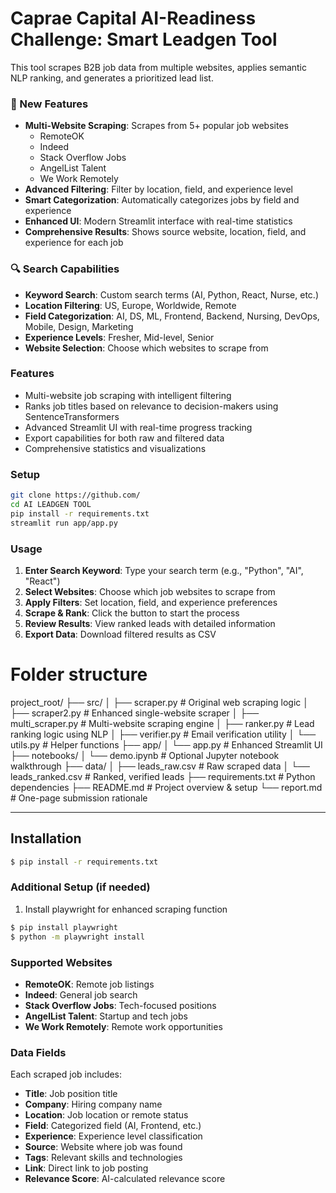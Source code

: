 # Caprae Capital AI-Readiness Challenge: Smart Leadgen Tool

This tool scrapes B2B job data from multiple websites, applies semantic NLP ranking, and generates a prioritized lead list.

### 🚀 New Features
- **Multi-Website Scraping**: Scrapes from 5+ popular job websites
  - RemoteOK
  - Indeed
  - Stack Overflow Jobs
  - AngelList Talent
  - We Work Remotely
- **Advanced Filtering**: Filter by location, field, and experience level
- **Smart Categorization**: Automatically categorizes jobs by field and experience
- **Enhanced UI**: Modern Streamlit interface with real-time statistics
- **Comprehensive Results**: Shows source website, location, field, and experience for each job

### 🔍 Search Capabilities
- **Keyword Search**: Custom search terms (AI, Python, React, Nurse, etc.)
- **Location Filtering**: US, Europe, Worldwide, Remote
- **Field Categorization**: AI, DS, ML, Frontend, Backend, Nursing, DevOps, Mobile, Design, Marketing
- **Experience Levels**: Fresher, Mid-level, Senior
- **Website Selection**: Choose which websites to scrape from

### Features
- Multi-website job scraping with intelligent filtering
- Ranks job titles based on relevance to decision-makers using SentenceTransformers
- Advanced Streamlit UI with real-time progress tracking
- Export capabilities for both raw and filtered data
- Comprehensive statistics and visualizations

### Setup
```bash
git clone https://github.com/
cd AI LEADGEN TOOL
pip install -r requirements.txt
streamlit run app/app.py
```

### Usage
1. **Enter Search Keyword**: Type your search term (e.g., "Python", "AI", "React")
2. **Select Websites**: Choose which job websites to scrape from
3. **Apply Filters**: Set location, field, and experience preferences
4. **Scrape & Rank**: Click the button to start the process
5. **Review Results**: View ranked leads with detailed information
6. **Export Data**: Download filtered results as CSV

# Folder structure

project_root/
├── src/
│   ├── scraper.py          # Original web scraping logic
│   ├── scraper2.py         # Enhanced single-website scraper
│   ├── multi_scraper.py    # Multi-website scraping engine
│   ├── ranker.py           # Lead ranking logic using NLP
│   ├── verifier.py         # Email verification utility
│   └── utils.py            # Helper functions
├── app/
│   └── app.py              # Enhanced Streamlit UI
├── notebooks/
│   └── demo.ipynb          # Optional Jupyter notebook walkthrough
├── data/
│   ├── leads_raw.csv       # Raw scraped data
│   └── leads_ranked.csv    # Ranked, verified leads
├── requirements.txt        # Python dependencies
├── README.md               # Project overview & setup
└── report.md               # One-page submission rationale

---

## Installation

```bash
$ pip install -r requirements.txt
```

### Additional Setup (if needed)

1. Install playwright for enhanced scraping function

```bash
$ pip install playwright
$ python -m playwright install
```

### Supported Websites
- **RemoteOK**: Remote job listings
- **Indeed**: General job search
- **Stack Overflow Jobs**: Tech-focused positions
- **AngelList Talent**: Startup and tech jobs
- **We Work Remotely**: Remote work opportunities

### Data Fields
Each scraped job includes:
- **Title**: Job position title
- **Company**: Hiring company name
- **Location**: Job location or remote status
- **Field**: Categorized field (AI, Frontend, etc.)
- **Experience**: Experience level classification
- **Source**: Website where job was found
- **Tags**: Relevant skills and technologies
- **Link**: Direct link to job posting
- **Relevance Score**: AI-calculated relevance score